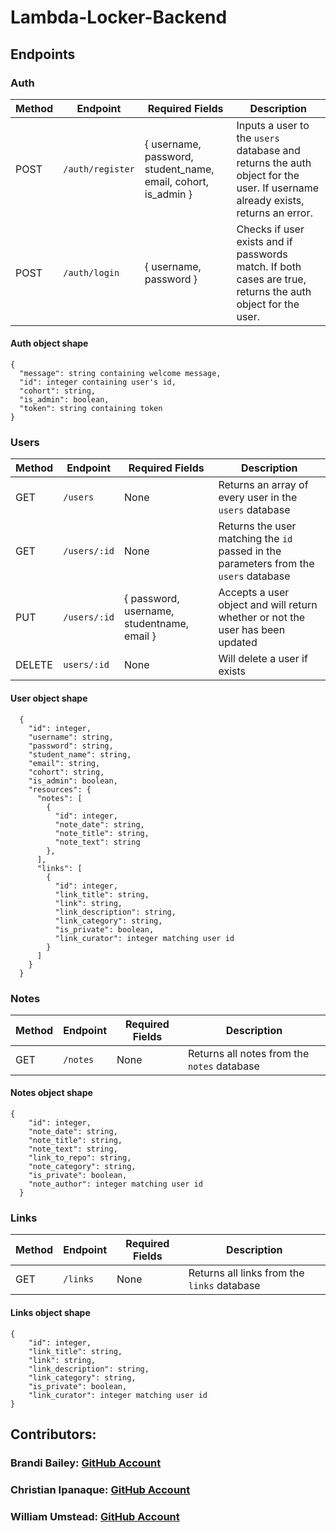 # Lambda-Locker-Backend

## Endpoints

### Auth
Method | Endpoint | Required Fields | Description
-------|----------|-----------------|------------
POST | `/auth/register` | { username, password, student_name, email, cohort, is_admin } | Inputs a user to the `users` database and returns the auth object for the user. If username already exists, returns an error.
POST | `/auth/login` | { username, password } | Checks if user exists and if passwords match. If both cases are true, returns the auth object for the user.
#### Auth object shape
```
{
  "message": string containing welcome message,
  "id": integer containing user's id,
  "cohort": string,
  "is_admin": boolean,
  "token": string containing token
}
```

### Users
Method | Endpoint | Required Fields | Description
-------|----------|-----------------|------------
GET | `/users` | None | Returns an array of every user in the `users` database
GET | `/users/:id` | None | Returns the user matching the `id` passed in the parameters from the `users` database
PUT | `/users/:id` | { password, username, studentname, email } | Accepts a user object and will return whether or not the user has been updated
DELETE | `users/:id` | None | Will delete a user if exists
#### User object shape
```
  {
    "id": integer,
    "username": string,
    "password": string,
    "student_name": string,
    "email": string,
    "cohort": string,
    "is_admin": boolean,
    "resources": {
      "notes": [
        {
          "id": integer,
          "note_date": string,
          "note_title": string,
          "note_text": string
        },
      ],
      "links": [
        {
          "id": integer,
          "link_title": string,
          "link": string,
          "link_description": string,
          "link_category": string,
          "is_private": boolean,
          "link_curator": integer matching user id
        }
      ]
    }
  }
```

### Notes
Method | Endpoint | Required Fields | Description
-------|----------|-----------------|------------
GET | `/notes` | None | Returns all notes from the `notes` database
#### Notes object shape
```
{
    "id": integer,
    "note_date": string,
    "note_title": string,
    "note_text": string,
    "link_to_repo": string,
    "note_category": string,
    "is_private": boolean,
    "note_author": integer matching user id
  }
```

### Links
Method | Endpoint | Required Fields | Description
-------|----------|-----------------|------------
GET | `/links` | None | Returns all links from the `links` database
#### Links object shape
```
{
    "id": integer,
    "link_title": string,
    "link": string,
    "link_description": string,
    "link_category": string,
    "is_private": boolean,
    "link_curator": integer matching user id
}
```

## Contributors:

### Brandi Bailey: [GitHub Account](https://github.com/blubrandi)

### Christian Ipanaque: [GitHub Account](https://github.com/chrisipanaque)

### William Umstead: [GitHub Account](https://github.com/brellin)
